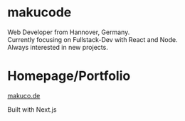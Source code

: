 # makucode

Web Developer from Hannover, Germany.  
Currently focusing on Fullstack-Dev with React and Node.  
Always interested in new projects.

# Homepage/Portfolio

[makuco.de](makuco.de)

Built with Next.js

